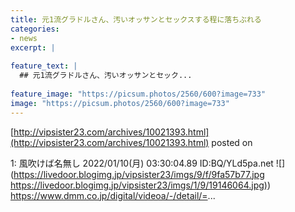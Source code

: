 ```yaml
---
title: 元1流グラドルさん、汚いオッサンとセックスする程に落ちぶれる
categories:
- news
excerpt: |
  
feature_text: |
  ## 元1流グラドルさん、汚いオッサンとセック...
  
feature_image: "https://picsum.photos/2560/600?image=733"
image: "https://picsum.photos/2560/600?image=733"
---
```


[http://vipsister23.com/archives/10021393.html](http://vipsister23.com/archives/10021393.html)
posted on 

<!--more-->

1: 風吹けば名無し 2022/01/10(月) 03:30:04.89 ID:BQ/YLd5pa.net ![](https://livedoor.blogimg.jp/vipsister23/imgs/9/f/9fa57b77.jpg [https://livedoor.blogimg.jp/vipsister23/imgs/1/9/19146064.jpg)](https://livedoor.blogimg.jp/vipsister23/imgs/1/9/19146064.jpg)) https://www.dmm.co.jp/digital/videoa/-/detail/=...
